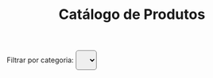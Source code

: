 <!DOCTYPE html>
<html lang="pt-br">
<head>
  <meta charset="UTF-8">
  <meta name="viewport" content="width=device-width, initial-scale=1.0">
  <title>Catálogo de Produtos</title>
  <link rel="stylesheet" href="styles.css">
  <style>
    /* Adicionando algumas estilizações básicas */
    .product {
      border: 1px solid #ddd;
      margin: 10px;
      padding: 10px;
      display: inline-block;
      width: 30%;
      text-align: center;
      border-radius: 8px;
    }

    .product img {
      width: 100%;
      max-width: 200px;
      height: auto;
      border-radius: 5px;
    }

    .product h3 {
      font-size: 1.2em;
      margin-top: 10px;
    }

    .product p {
      font-size: 1em;
    }

    .filter {
      margin-bottom: 20px;
    }

    .filter select {
      padding: 10px;
      font-size: 1em;
      border-radius: 5px;
    }

    .product-list {
      display: flex;
      flex-wrap: wrap;
    }
  </style>
</head>
<body>
  <header>
    <h1>Catálogo de Produtos</h1>
  </header>

  <!-- Filtro de categorias -->
  <div class="filter">
    <label for="category">Filtrar por categoria:</label>
    <select id="category">
      <!-- As opções serão carregadas dinamicamente -->
    </select>
  </div>

  <!-- Lista de produtos -->
  <div class="product-list" id="product-list">
    <!-- Os produtos serão carregados dinamicamente -->
  </div>

  <script>
    // Função para carregar dados do Google Sheets
    const sheetURL = 'https://docs.google.com/spreadsheets/d/e/2PACX-1vQulmY7T7U6PseDk2kouwSzi7E_Fp_i8rxwuLawd4I77MPQvLP3PRGtWWE5_Oz0_MoPyQ2GqQYppGL-/pub?output=csv';

    // Função para carregar os dados da planilha
    function loadData() {
      fetch(sheetURL)
        .then(response => response.text())
        .then(data => {
          const rows = data.split('\n');
          const categories = new Set();
          const products = [];

          rows.forEach(row => {
            const cols = row.split(',');
            const productName = cols[0].trim();
            const productImage = cols[1].trim();
            const productCategory = cols[2].trim();
            const productDescription = cols[3].trim();

            // Adicionar categoria ao conjunto
            categories.add(productCategory);

            // Adicionar produto à lista
            products.push({ productName, productImage, productCategory, productDescription });
          });

          // Preencher o filtro de categorias
          const categorySelect = document.getElementById('category');
          categories.forEach(category => {
            const option = document.createElement('option');
            option.value = category;
            option.textContent = category;
            categorySelect.appendChild(option);
          });

          // Exibir os produtos
          const productList = document.getElementById('product-list');
          products.forEach(product => {
            const productElement = document.createElement('div');
            productElement.classList.add('product');
            productElement.innerHTML = `
              <img src="images/${product.productImage}" alt="${product.productName}">
              <h3>${product.productName}</h3>
              <p>${product.productDescription}</p>
            `;
            productList.appendChild(productElement);
          });

          // Adicionar evento de filtro de categoria
          categorySelect.addEventListener('change', () => {
            const selectedCategory = categorySelect.value;
            productList.innerHTML = ''; // Limpar lista atual
            const filteredProducts = products.filter(product => selectedCategory === '' || product.productCategory === selectedCategory);
            filteredProducts.forEach(product => {
              const productElement = document.createElement('div');
              productElement.classList.add('product');
              productElement.innerHTML = `
                <img src="images/${product.productImage}" alt="${product.productName}">
                <h3>${product.productName}</h3>
                <p>${product.productDescription}</p>
              `;
              productList.appendChild(productElement);
            });
          });
        })
        .catch(error => console.error('Erro ao carregar os dados:', error));
    }

    // Carregar os dados quando a página for carregada
    window.onload = loadData;
  </script>
</body>
</html>
